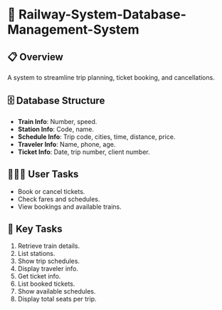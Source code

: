 # 🚆 Railway-System-Database-Management-System

## 📋 Overview
A system to streamline trip planning, ticket booking, and cancellations.

## 🗄️ Database Structure
- **Train Info**: Number, speed.
- **Station Info**: Code, name.
- **Schedule Info**: Trip code, cities, time, distance, price.
- **Traveler Info**: Name, phone, age.
- **Ticket Info**: Date, trip number, client number.

## 🧑‍🤝‍🧑 User Tasks
- Book or cancel tickets.
- Check fares and schedules.
- View bookings and available trains.

## 🔑 Key Tasks
1. Retrieve train details.
2. List stations.
3. Show trip schedules.
4. Display traveler info.
5. Get ticket info.
6. List booked tickets.
7. Show available schedules.
8. Display total seats per trip.
